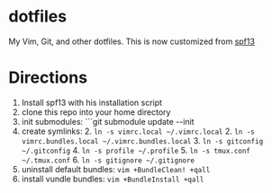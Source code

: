 # dotfiles

My Vim, Git, and other dotfiles. This is now customized from [spf13](https://github.com/spf13/spf13-vim)

# Directions

1. Install spf13 with his installation script
1. clone this repo into your home directory
1. init submodules: ```git submodule update --init
2. create symlinks:
    2. ```ln -s vimrc.local ~/.vimrc.local```
    2. ```ln -s vimrc.bundles.local ~/.vimrc.bundles.local```
    3. ```ln -s gitconfig ~/.gitconfig```
    4. ```ln -s profile ~/.profile```
    5. ```ln -s tmux.conf ~/.tmux.conf```
    6. ```ln -s gitignore ~/.gitignore```
3. uninstall default bundles: ```vim +BundleClean! +qall```
3. install vundle bundles: ```vim +BundleInstall +qall```

